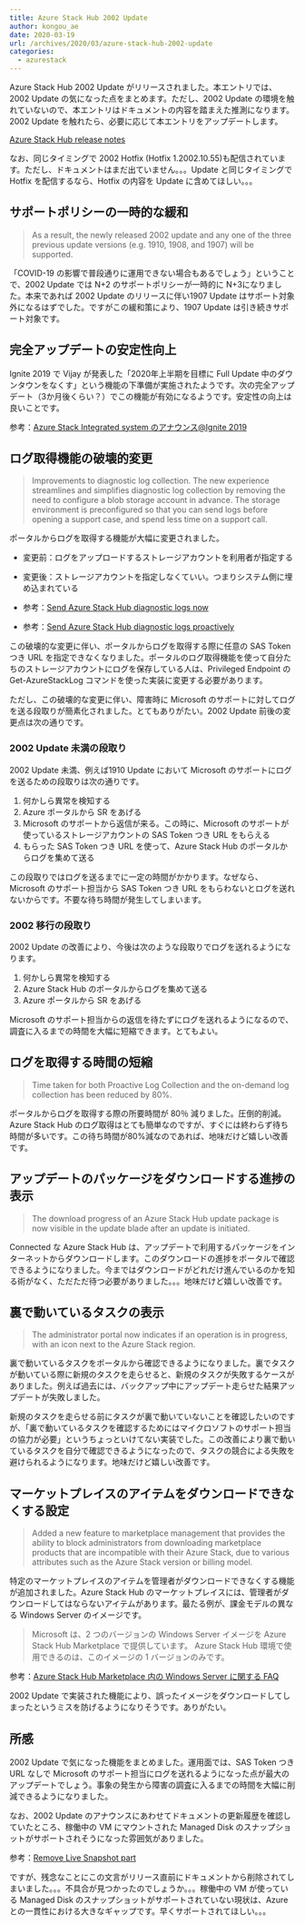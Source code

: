 ```yaml
---
title: Azure Stack Hub 2002 Update
author: kongou_ae
date: 2020-03-19
url: /archives/2020/03/azure-stack-hub-2002-update
categories:
  - azurestack
---
```


Azure Stack Hub 2002 Update がリリースされました。本エントリでは、2002 Update の気になった点をまとめます。ただし、2002 Update の環境を触れていないので、本エントリはドキュメントの内容を踏まえた推測になります。2002 Update を触れたら、必要に応じて本エントリをアップデートします。

[Azure Stack Hub release notes](https://docs.microsoft.com/en-us/azure-stack/operator/release-notes?view=azs-2002#hotfixes)

なお、同じタイミングで 2002 Hotfix (Hotfix 1.2002.10.55)も配信されています。ただし、ドキュメントはまだ出ていません。。。Update と同じタイミングで Hotfix を配信するなら、Hotfix の内容を Update に含めてほしい。。。

## サポートポリシーの一時的な緩和

> As a result, the newly released 2002 update and any one of the three previous update versions (e.g. 1910, 1908, and 1907) will be supported.

「COVID-19 の影響で普段通りに運用できない場合もあるでしょう」ということで、2002 Update では N+2 のサポートポリシーが一時的に N+3になりました。本来であれば 2002 Update のリリースに伴い1907 Update はサポート対象外になるはずでした。ですがこの緩和策により、1907 Update は引き続きサポート対象です。

## 完全アップデートの安定性向上

Ignite 2019 で Vijay が発表した「2020年上半期を目標に Full Update 中のダウンタウンをなくす」という機能の下準備が実施されたようです。次の完全アップデート（3か月後くらい？）でこの機能が有効になるようです。安定性の向上は良いことです。

参考：[Azure Stack Integrated system のアナウンス@Ignite 2019](https://aimless.jp/blog/archives/2019/11/update-of-azurestackhub-in-ignite2019/)

## ログ取得機能の破壊的変更

> Improvements to diagnostic log collection. The new experience streamlines and simplifies diagnostic log collection by removing the need to configure a blob storage account in advance. The storage environment is preconfigured so that you can send logs before opening a support case, and spend less time on a support call.

ポータルからログを取得する機能が大幅に変更されました。

- 変更前：ログをアップロードするストレージアカウントを利用者が指定する
- 変更後：ストレージアカウントを指定しなくていい。つまりシステム側に埋め込まれている

- 参考：[Send Azure Stack Hub diagnostic logs now](https://docs.microsoft.com/en-us/azure-stack/operator/azure-stack-configure-on-demand-diagnostic-log-collection-portal-tzl?view=azs-2002)
- 参考：[Send Azure Stack Hub diagnostic logs proactively](https://docs.microsoft.com/en-us/azure-stack/operator/azure-stack-configure-automatic-diagnostic-log-collection-tzl?view=azs-2002)

この破壊的な変更に伴い、ポータルからログを取得する際に任意の SAS Token つき URL を指定できなくなりました。ポータルのログ取得機能を使って自分たちのストレージアカウントにログを保存している人は、Privileged Endpoint の Get-AzureStackLog コマンドを使った実装に変更する必要があります。

ただし、この破壊的な変更に伴い、障害時に Microsoft のサポートに対してログを送る段取りが簡素化されました。とてもありがたい。2002 Update 前後の変更点は次の通りです。

### 2002 Update 未満の段取り

2002 Update 未満、例えば1910 Update において Microsoft のサポートにログを送るための段取りは次の通りです。

1. 何かしら異常を検知する
2. Azure ポータルから SR をあげる
3. Microsoft のサポートから返信が来る。この時に、Microsoft のサポートが使っているストレージアカウントの SAS Token つき URL をもらえる
4. もらった SAS Token つき URL を使って、Azure Stack Hub のポータルからログを集めて送る

この段取りではログを送るまでに一定の時間がかかります。なぜなら、Microsoft のサポート担当から SAS Token つき URL をもらわないとログを送れないからです。不要な待ち時間が発生してしまいます。

### 2002 移行の段取り

2002 Update の改善により、今後は次のような段取りでログを送れるようになります。

1. 何かしら異常を検知する
2. Azure Stack Hub のポータルからログを集めて送る
3. Azure ポータルから SR をあげる

Microsoft のサポート担当からの返信を待たずにログを送れるようになるので、調査に入るまでの時間を大幅に短縮できます。とてもよい。

## ログを取得する時間の短縮

> Time taken for both Proactive Log Collection and the on-demand log collection has been reduced by 80%. 

ポータルからログを取得する際の所要時間が 80％ 減りました。圧倒的削減。Azure Stack Hub のログ取得はとても簡単なのですが、すぐには終わらず待ち時間が多いです。この待ち時間が80%減なのであれば、地味だけど嬉しい改善です。

## アップデートのパッケージをダウンロードする進捗の表示

> The download progress of an Azure Stack Hub update package is now visible in the update blade after an update is initiated.

Connected な Azure Stack Hub は、アップデートで利用するパッケージをインターネットからダウンロードします。このダウンロードの進捗をポータルで確認できるようになりました。今まではダウンロードがどれだけ進んでいるのかを知る術がなく、ただただ待つ必要がありました。。。地味だけど嬉しい改善です。

## 裏で動いているタスクの表示

> The administrator portal now indicates if an operation is in progress, with an icon next to the Azure Stack region. 

裏で動いているタスクをポータルから確認できるようになりました。裏でタスクが動いている際に新規のタスクを走らせると、新規のタスクが失敗するケースがありました。例えば過去には、バックアップ中にアップデート走らせた結果アップデートが失敗しました。

新規のタスクを走らせる前にタスクが裏で動いていないことを確認したいのですが、「裏で動いているタスクを確認するためにはマイクロソフトのサポート担当の協力が必要」というちょっといけてない実装でした。この改善により裏で動いているタスクを自分で確認できるようになったので、タスクの競合による失敗を避けられるようになります。地味だけど嬉しい改善です。

## マーケットプレイスのアイテムをダウンロードできなくする設定

> Added a new feature to marketplace management that provides the ability to block administrators from downloading marketplace products that are incompatible with their Azure Stack, due to various attributes such as the Azure Stack version or billing model.

特定のマーケットプレイスのアイテムを管理者がダウンロードできなくする機能が追加されました。Azure Stack Hub のマーケットプレイスには、管理者がダウンロードしてはならないアイテムがあります。最たる例が、課金モデルの異なる Windows Server のイメージです。

> Microsoft は、2 つのバージョンの Windows Server イメージを Azure Stack Hub Marketplace で提供しています。 Azure Stack Hub 環境で使用できるのは、このイメージの 1 バージョンのみです。

参考：[Azure Stack Hub Marketplace 内の Windows Server に関する FAQ](https://docs.microsoft.com/ja-jp/azure-stack/operator/azure-stack-windows-server-faq#what-are-the-licensing-options-for-windows-server-marketplace-images-on-azure-stack-hub)

2002 Update で実装された機能により、誤ったイメージをダウンロードしてしまったというミスを防げるようになりそうです。ありがたい。

## 所感

2002 Update で気になった機能をまとめました。運用面では、SAS Token つき URL なしで Microsoft のサポート担当にログを送れるようになった点が最大のアップデートでしょう。事象の発生から障害の調査に入るまでの時間を大幅に削減できるようになりました。

なお、2002 Update のアナウンスにあわせてドキュメントの更新履歴を確認していたところ、稼働中の VM にマウントされた Managed Disk のスナップショットがサポートされそうになった雰囲気がありました。

参考：[Remove Live Snapshot part](https://github.com/MicrosoftDocs/azure-stack-docs/commit/67c00c40070ab6ab1d112b2761c418e5c6b21e8b#diff-c7ea6a72e58e81ae479f47057b03bd14)

ですが、残念なことにこの文言がリリース直前にドキュメントから削除されてしまいました。。。不具合が見つかったのでしょうか。。。稼働中の VM が使っている Managed Disk のスナップショットがサポートされていない現状は、Azure との一貫性における大きなギャップです。早くサポートされてほしい。。。
